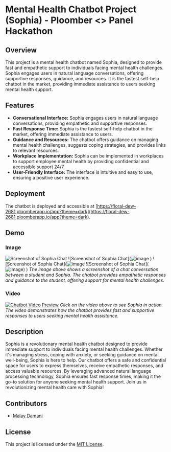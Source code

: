 # Mental Health Chatbot Project (Sophia)  - Ploomber <> Panel Hackathon

## Overview
This project is a mental health chatbot named Sophia, designed to provide fast and empathetic support to individuals facing mental health challenges. Sophia engages users in natural language conversations, offering supportive responses, guidance, and resources. It is the fastest self-help chatbot in the market, providing immediate assistance to users seeking mental health support.

## Features
- **Conversational Interface:** Sophia engages users in natural language conversations, providing empathetic and supportive responses.
- **Fast Response Time:** Sophia is the fastest self-help chatbot in the market, offering immediate assistance to users.
- **Guidance and Resources:** The chatbot offers guidance on managing mental health challenges, suggests coping strategies, and provides links to relevant resources.
- **Workplace Implementation:** Sophia can be implemented in workplaces to support employee mental health by providing confidential and accessible support 24/7.
- **User-Friendly Interface:** The interface is intuitive and easy to use, ensuring a positive user experience.

## Deployment
The chatbot is deployed and accessible at [https://floral-dew-2681.ploomberapp.io/app?theme=dark](https://floral-dew-2681.ploomberapp.io/app?theme=dark).

## Demo
### Image
![Screenshot of Sophia Chat](![image](https://github.com/malay5/Sophia-AI---Virtual-Psychiatrist-for-Mental-Well-being-/assets/64472685/9000c2e3-d474-41bc-9c14-51d4e24fce69)
)
![Screenshot of Sophia Chat](![image](![image](https://github.com/malay5/Sophia-AI---Virtual-Psychiatrist-for-Mental-Well-being-/assets/64472685/d6dbd8c1-b5f0-41ad-97ae-720bca9a97c8)
)
)
![Screenshot of Sophia Chat](![image](![image](https://github.com/malay5/Sophia-AI---Virtual-Psychiatrist-for-Mental-Well-being-/assets/64472685/d1ab9372-9bf6-4881-a8fe-5aebdaf04c28)
)
![Screenshot of Sophia Chat](![image](![image](https://github.com/malay5/Sophia-AI---Virtual-Psychiatrist-for-Mental-Well-being-/assets/64472685/9a5778f7-2e02-44c4-8513-553fbd57dc94)
))
)
*The image above shows a screenshot of a chat conversation between a student and Sophia. The chatbot provides empathetic responses and guidance to the student, offering support for mental health challenges.*

### Video
[![Chatbot Video Preview](<URL_TO_VIDEO_PREVIEW>)](<URL_TO_VIDEO>)
*Click on the video above to see Sophia in action. The video demonstrates how the chatbot provides fast and supportive responses to users seeking mental health assistance.*

## Description
Sophia is a revolutionary mental health chatbot designed to provide immediate support to individuals facing mental health challenges. Whether it's managing stress, coping with anxiety, or seeking guidance on mental well-being, Sophia is here to help. Our chatbot offers a safe and confidential space for users to express themselves, receive empathetic responses, and access valuable resources. By leveraging advanced natural language processing technology, Sophia ensures fast response times, making it the go-to solution for anyone seeking mental health support. Join us in revolutionizing mental health care with Sophia!

## Contributors
- [Malay Damani](https://github.com/malay5)

## License
This project is licensed under the [MIT License](LICENSE).
